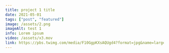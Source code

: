 ```yaml
---
title: project 1 title
date: 2021-05-01
tags: ["post", "featured"]
image: /assets/2.png
imageAlt: test 1
info: Lorem ipsum
video: /assets/x3.mov
link: https://pbs.twimg.com/media/F10GgpKXsAQUgd4?format=jpg&name=large
---
```


